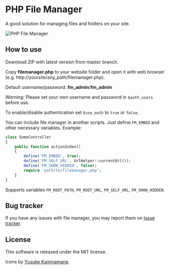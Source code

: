 # PHP File Manager

A good solution for managing files and folders on your site.

![PHP File Manager](https://raw.github.com/alexantr/filemanager/master/phpfm.png)

## How to use

Download ZIP with latest version from master branch.

Copy **filemanager.php** to your website folder and open it with web browser
(e.g. http://yoursite/any_path/filemanager.php).

Default username/password: **fm_admin**/**fm_admin**

*Warning:* Please set your own username and password in ```$auth_users``` before use.

To enable/disable authentication set ```$use_auth``` to ```true``` or ```false```.

You can include file manager in another scripts. Just define `FM_EMBED` and other necessary variables. Example:

```php
class SomeController
{
    public function actionIndex()
    {
        define('FM_EMBED', true);
        define('FM_SELF_URL', UrlHelper::currentUrl());
        define('FM_SHOW_HIDDEN', false);
        require 'path/to/filemanager.php';
    }
}
```

Supports variables `FM_ROOT_PATH`, `FM_ROOT_URL`, `FM_SELF_URL`, `FM_SHOW_HIDDEN`.

## Bug tracker

If you have any issues with file manager, you may report them on
[Issue tracker](https://github.com/alexantr/filemanager/issues).

## License

This software is released under the MIT license.

Icons by [Yusuke Kamiyamane](http://p.yusukekamiyamane.com/).
